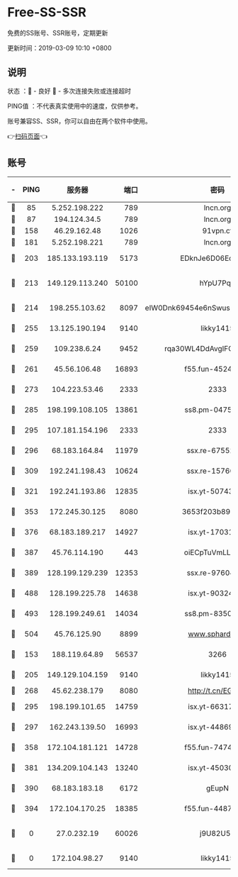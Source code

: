 # Free-SS-SSR

免费的SS账号、SSR账号，定期更新

更新时间：2019-03-09 10:10 +0800

## 说明

状态     ：🙂 - 良好 🙁 - 多次连接失败或连接超时

PING值   ：不代表真实使用中的速度，仅供参考。

账号兼容SS、SSR，你可以自由在两个软件中使用。

👉[扫码页面](https://liesauer.github.io/Free-SS-SSR/)👈

## 账号

|-|PING|服务器|端口|密码|加密方式|区域|
|:----:|:----:|:-----:|-----:|:----:|:----:|:----:|
|🙂|85|5.252.198.222|789|lncn.org|rc4|JP|
|🙂|87|194.124.34.5|789|lncn.org|rc4|JP|
|🙂|158|46.29.162.48|1026|91vpn.cf|rc4-md5|RU|
|🙂|181|5.252.198.221|789|lncn.org|rc4|JP|
|🙂|203|185.133.193.119|5173|EDknJe6D06EoWDaw|aes-256-cfb|US|
|🙂|213|149.129.113.240|50100|hYpU7PqP|chacha20-ietf-poly1305|CN|
|🙂|214|198.255.103.62|8097|eIW0Dnk69454e6nSwuspv9DmS201tQ0D|aes-256-cfb|US|
|🙂|255|13.125.190.194|9140|likky1415|aes-256-cfb|KR|
|🙂|259|109.238.6.24|9452|rqa30WL4DdAvgIFG6Fs3znzTa|aes-256-cfb|FR|
|🙂|261|45.56.106.48|16893|f55.fun-45246716|aes-256-cfb|US|
|🙂|273|104.223.53.46|2333|2333|aes-256-cfb|US|
|🙂|285|198.199.108.105|13861|ss8.pm-04751164|aes-256-cfb|US|
|🙂|295|107.181.154.196|2333|2333|aes-256-cfb|US|
|🙂|296|68.183.164.84|11979|ssx.re-67552662|aes-256-cfb|US|
|🙂|309|192.241.198.43|10624|ssx.re-15760725|aes-256-cfb|US|
|🙂|321|192.241.193.86|12835|isx.yt-50743276|aes-256-cfb|US|
|🙂|353|172.245.30.125|8080|3653f203b896678d|chacha20-ietf|US|
|🙂|376|68.183.189.217|14927|isx.yt-17031922|aes-256-cfb|SG|
|🙂|387|45.76.114.190|443|oiECpTuVmLLxk4Ts|aes-256-cfb|AU|
|🙂|389|128.199.129.239|12353|ssx.re-97604958|aes-256-cfb|SG|
|🙂|488|128.199.225.78|14638|isx.yt-90324058|aes-256-cfb|SG|
|🙂|493|128.199.249.61|14034|ss8.pm-83503872|aes-256-cfb|SG|
|🙂|504|45.76.125.90|8899|www.sphard.com|aes-256-cfb|AU|
|🙂|153|188.119.64.89|56537|3266|aes-256-cfb|RU|
|🙂|205|149.129.104.159|9140|likky1415|aes-256-cfb|HK|
|🙂|268|45.62.238.179|8080|http://t.cn/EGJIyrl|rc4-md5|CA|
|🙂|295|198.199.101.65|14759|isx.yt-66317358|aes-256-cfb|US|
|🙂|297|162.243.139.50|16993|isx.yt-44869527|aes-256-cfb|US|
|🙂|358|172.104.181.121|14728|f55.fun-74741421|aes-256-cfb|SG|
|🙂|381|134.209.104.143|13240|isx.yt-45030016|aes-256-cfb|SG|
|🙂|390|68.183.183.18|6172|gEupN|aes-256-cfb|SG|
|🙂|394|172.104.170.25|18385|f55.fun-44871721|aes-256-cfb|SG|
|🙁|0|27.0.232.19|60026|j9U82U53|xchacha20-ietf-poly1305|HK|
|🙁|0|172.104.98.27|9140|likky1415|aes-256-cfb|JP|
